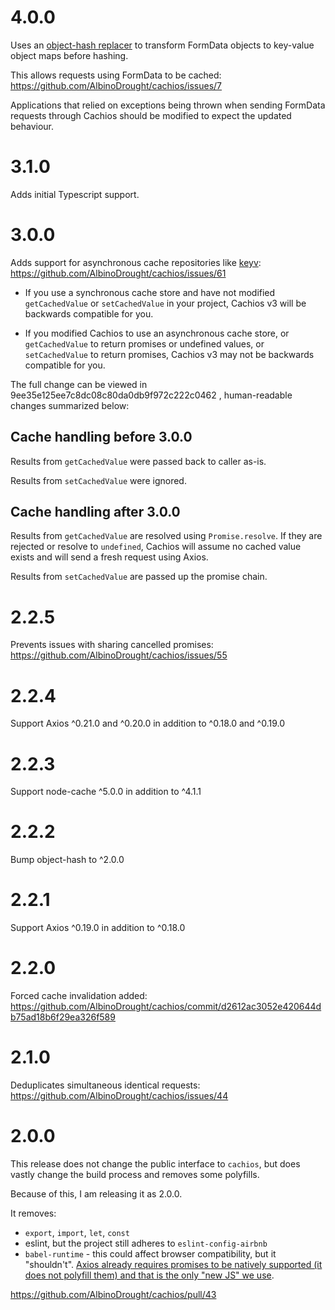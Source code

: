 # 4.0.0

Uses an [object-hash replacer](https://github.com/puleos/object-hash#hashvalue-options) to transform FormData objects to key-value object maps before hashing.

This allows requests using FormData to be cached: https://github.com/AlbinoDrought/cachios/issues/7

Applications that relied on exceptions being thrown when sending FormData requests through Cachios should be modified to expect the updated behaviour.

# 3.1.0

Adds initial Typescript support.

# 3.0.0

Adds support for asynchronous cache repositories like [keyv](https://www.npmjs.com/package/keyv): https://github.com/AlbinoDrought/cachios/issues/61

- If you use a synchronous cache store and have not modified `getCachedValue` or `setCachedValue` in your project, Cachios v3 will be backwards compatible for you. 

- If you modified Cachios to use an asynchronous cache store, or `getCachedValue` to return promises or undefined values, or `setCachedValue` to return promises, Cachios v3 may not be backwards compatible for you. 

The full change can be viewed in 9ee35e125ee7c8dc08c80da0db9f972c222c0462 , human-readable changes summarized below:

## Cache handling before 3.0.0

Results from `getCachedValue` were passed back to caller as-is.

Results from `setCachedValue` were ignored.

## Cache handling after 3.0.0

Results from `getCachedValue` are resolved using `Promise.resolve`. If they are rejected or resolve to `undefined`, Cachios will assume no cached value exists and will send a fresh request using Axios.

Results from `setCachedValue` are passed up the promise chain.

# 2.2.5

Prevents issues with sharing cancelled promises: https://github.com/AlbinoDrought/cachios/issues/55

# 2.2.4

Support Axios ^0.21.0 and ^0.20.0 in addition to ^0.18.0 and ^0.19.0

# 2.2.3

Support node-cache ^5.0.0 in addition to ^4.1.1

# 2.2.2

Bump object-hash to ^2.0.0

# 2.2.1

Support Axios ^0.19.0 in addition to ^0.18.0

# 2.2.0

Forced cache invalidation added: https://github.com/AlbinoDrought/cachios/commit/d2612ac3052e420644db75ad18b6f29ea326f589

# 2.1.0

Deduplicates simultaneous identical requests: https://github.com/AlbinoDrought/cachios/issues/44

# 2.0.0

This release does not change the public interface to `cachios`, but does vastly change the build process and removes some polyfills.

Because of this, I am releasing it as 2.0.0.

It removes:
- `export`, `import`, `let`, `const`
- eslint, but the project still adheres to `eslint-config-airbnb`
- `babel-runtime` - this could affect browser compatibility, but it "shouldn't". [Axios already requires promises to be natively supported (it does not polyfill them) and that is the only "new JS" we use](https://github.com/axios/axios#promises).

https://github.com/AlbinoDrought/cachios/pull/43
